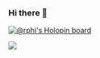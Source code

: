 ### Hi there 👋

[![@rphi's Holopin board](https://holopin.io/api/user/board?user=davidlondonor)](https://holopin.io/@davidlondonor)

![](https://www.holopin.io/@davidlondonor)


<!--
**davidlondonor/davidlondonor** is a ✨ _special_ ✨ repository because its `README.md` (this file) appears on your GitHub profile.

Here are some ideas to get you started:

- 🔭 I’m currently working on ...
- 🌱 I’m currently learning ...
- 👯 I’m looking to collaborate on ...
- 🤔 I’m looking for help with ...
- 💬 Ask me about ...
- 📫 How to reach me: ...
- 😄 Pronouns: ...
- ⚡ Fun fact: ...
-->
